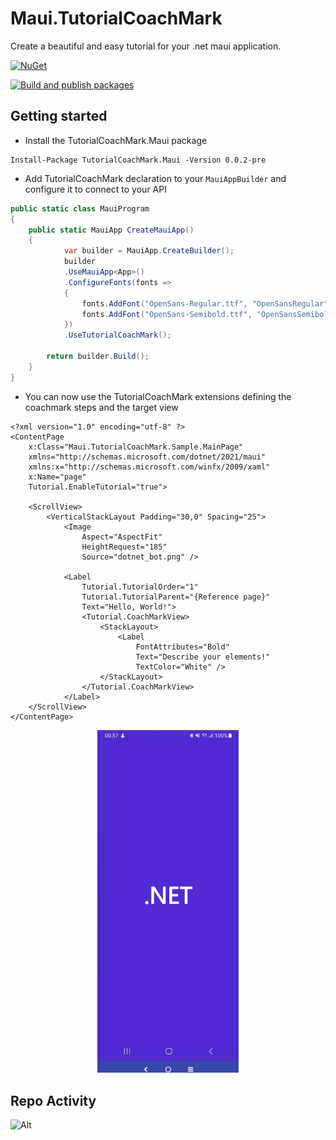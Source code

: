 # Maui.TutorialCoachMark
Create a beautiful and easy tutorial for your .net maui application.


 [![NuGet](https://img.shields.io/nuget/v/TutorialCoachMark.Maui.svg)](https://www.nuget.org/packages/TutorialCoachMark.Maui/)
 
 [![Build and publish packages](https://github.com/felipebaltazar/Maui.TutorialCoachMark/actions/workflows/PackageCI.yml/badge.svg)](https://github.com/felipebaltazar/Maui.TutorialCoachMark/actions/workflows/PackageCI.yml)


 ## Getting started

- Install the TutorialCoachMark.Maui package

 ```
 Install-Package TutorialCoachMark.Maui -Version 0.0.2-pre
 ```

- Add TutorialCoachMark declaration to your `MauiAppBuilder` and configure it to connect to your API

```csharp
public static class MauiProgram
{
	public static MauiApp CreateMauiApp()
	{
            var builder = MauiApp.CreateBuilder();
            builder
            .UseMauiApp<App>()
            .ConfigureFonts(fonts =>
            {
                fonts.AddFont("OpenSans-Regular.ttf", "OpenSansRegular");
                fonts.AddFont("OpenSans-Semibold.ttf", "OpenSansSemibold");
            })
            .UseTutorialCoachMark();

		return builder.Build();
	}
}
```

- You can now use the TutorialCoachMark extensions defining the coachmark steps and the target view


```xaml
<?xml version="1.0" encoding="utf-8" ?>
<ContentPage
    x:Class="Maui.TutorialCoachMark.Sample.MainPage"
    xmlns="http://schemas.microsoft.com/dotnet/2021/maui"
    xmlns:x="http://schemas.microsoft.com/winfx/2009/xaml"
    x:Name="page"
    Tutorial.EnableTutorial="true">

    <ScrollView>
        <VerticalStackLayout Padding="30,0" Spacing="25">
            <Image
                Aspect="AspectFit"
                HeightRequest="185"
                Source="dotnet_bot.png" />

            <Label
                Tutorial.TutorialOrder="1"
                Tutorial.TutorialParent="{Reference page}"
                Text="Hello, World!">
                <Tutorial.CoachMarkView>
                    <StackLayout>
                        <Label
                            FontAttributes="Bold"
                            Text="Describe your elements!"
                            TextColor="White" />
                    </StackLayout>
                </Tutorial.CoachMarkView>
            </Label>
    </ScrollView>
</ContentPage>

```



<p align="center">
	<kbd>
		<img src="https://github.com/felipebaltazar/Maui.TutorialCoachMark/blob/main/Images/sample.gif" alt="home page" width=45% />
	</kbd>
</p>



## Repo Activity

![Alt](https://repobeats.axiom.co/api/embed/c403bea6cd53d846917c19507a78080847b09ce6.svg "Repobeats analytics image")
